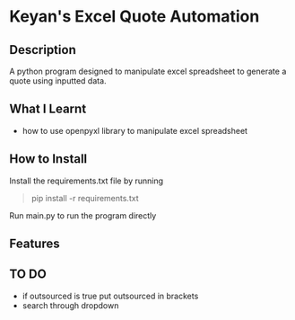 # Keyan's Excel Quote Automation

## Description

A python program designed to manipulate excel spreadsheet to generate a quote using inputted data. 

## What I Learnt

- how to use openpyxl library to manipulate excel spreadsheet

## How to Install

Install the requirements.txt file by running

> pip install -r requirements.txt

Run main.py to run the program directly

## Features

## TO DO

- if outsourced is true put outsourced in brackets
- search through dropdown

